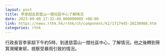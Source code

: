 ```yaml
---
layout: post
title: 李家超去慈雲山一間社區中心了解情況
date: 2023-09-08 17:32:40.000000000 +08:00
link: https://news.rthk.hk/rthk/ch/component/k2/1717445-20230908.htm
categories: rthk
---
```


行政長官李家超下午約5時，到達慈雲山一間社區中心，了解情況。他之後轉到筲箕灣耀東邨，視察受暴雨引致的情況。
